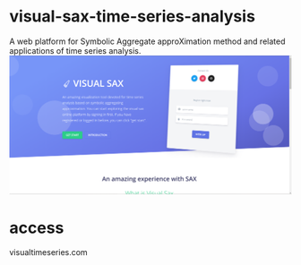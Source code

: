 # visual-sax-time-series-analysis
A web platform for Symbolic Aggregate approXimation method and related applications of time series analysis.
![avatar](demo.png)
# access
visualtimeseries.com
